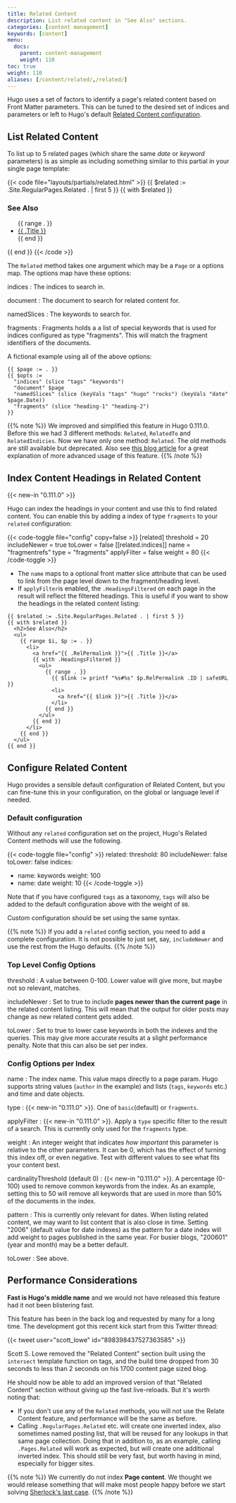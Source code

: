 ```yaml
---
title: Related Content
description: List related content in "See Also" sections.
categories: [content management]
keywords: [content]
menu:
  docs:
    parent: content-management
    weight: 110
toc: true
weight: 110
aliases: [/content/related/,/related/]
---
```


Hugo uses a set of factors to identify a page's related content based on Front Matter parameters. This can be tuned to the desired set of indices and parameters or left to Hugo's default [Related Content configuration](#configure-related-content).

## List Related Content

To list up to 5 related pages (which share the same _date_ or _keyword_ parameters) is as simple as including something similar to this partial in your single page template:

{{< code file="layouts/partials/related.html" >}}
{{ $related := .Site.RegularPages.Related . | first 5 }}
{{ with $related }}
<h3>See Also</h3>
<ul>
 {{ range . }}
 <li><a href="{{ .RelPermalink }}">{{ .Title }}</a></li>
 {{ end }}
</ul>
{{ end }}
{{< /code >}}

The `Related` method takes one argument which may be a `Page` or a options map. The options map have these options:

indices
: The indices to search in.

document
: The document to search for related content for.

namedSlices
: The keywords to search for.

fragments
: Fragments holds a a list of special keywords that is used for indices configured as type "fragments". This will match the fragment identifiers of the documents.

A fictional example using all of the above options:

```go-html-template
{{ $page := . }}
{{ $opts := 
  "indices" (slice "tags" "keywords")
  "document" $page
  "namedSlices" (slice (keyVals "tags" "hugo" "rocks") (keyVals "date" $page.Date))
  "fragments" (slice "heading-1" "heading-2")
}}
```

{{% note %}}
We improved and simplified this feature in Hugo 0.111.0. Before this we had 3 different methods: `Related`, `RelatedTo` and `RelatedIndicies`. Now we have only one method: `Related`. The old methods are still available but deprecated. Also see [this blog article](https://regisphilibert.com/blog/2018/04/hugo-optmized-relashionships-with-related-content/) for a great explanation of more advanced usage of this feature.
{{% /note %}}

## Index Content Headings in Related Content

{{< new-in "0.111.0" >}}

Hugo can index the headings in your content and use this to find related content. You can enable this by adding a index of type `fragments` to your `related` configuration:

{{< code-toggle file="config" copy=false >}}
[related]
threshold    = 20
includeNewer = true
toLower      = false
[[related.indices]]
name        = "fragmentrefs"
type        = "fragments"
applyFilter = false
weight      = 80
{{< /code-toggle >}}

* The `name` maps to a optional front matter slice attribute that can be used to link from the page level down to the fragment/heading level.
* If `applyFilter`is enabled, the `.HeadingsFiltered` on each page in the result will reflect the filtered headings. This is useful if you want to show the headings in the related content listing:

```go-html-template
{{ $related := .Site.RegularPages.Related . | first 5 }}
{{ with $related }}
  <h2>See Also</h2>
  <ul>
    {{ range $i, $p := . }}
      <li>
        <a href="{{ .RelPermalink }}">{{ .Title }}</a>
        {{ with .HeadingsFiltered }}
          <ul>
            {{ range . }}
              {{ $link := printf "%s#%s" $p.RelPermalink .ID | safeURL }}
              <li>
                <a href="{{ $link }}">{{ .Title }}</a>
              </li>
            {{ end }}
          </ul>
        {{ end }}
      </li>
    {{ end }}
  </ul>
{{ end }}
```

## Configure Related Content

Hugo provides a sensible default configuration of Related Content, but you can fine-tune this in your configuration, on the global or language level if needed.

### Default configuration

Without any `related` configuration set on the project, Hugo's Related Content methods will use the following.

{{< code-toggle file="config" >}}
related:
  threshold: 80
  includeNewer: false
  toLower: false
  indices:
  - name: keywords
    weight: 100
  - name: date
    weight: 10
{{< /code-toggle >}}

Note that if you have configured `tags` as a taxonomy, `tags` will also be added to the default configuration above with the weight of `80`.

Custom configuration should be set using the same syntax.

{{% note %}}
If you add a `related` config section, you need to add a complete configuration. It is not possible to just set, say, `includeNewer` and use the rest  from the Hugo defaults.
{{% /note %}}

### Top Level Config Options

threshold
:  A value between 0-100. Lower value will give more, but maybe not so relevant, matches.

includeNewer
:  Set to true to include **pages newer than the current page** in the related content listing. This will mean that the output for older posts may change as new related content gets added.

toLower
: Set to true to lower case keywords in both the indexes and the queries. This may give more accurate results at a slight performance penalty. Note that this can also be set per index.

### Config Options per Index

name
:  The index name. This value maps directly to a page param. Hugo supports string values (`author` in the example) and lists (`tags`, `keywords` etc.) and time and date objects.

type
: {{< new-in "0.111.0" >}}. One of `basic`(default) or `fragments`.

applyFilter
: {{< new-in "0.111.0" >}}. Apply a `type` specific filter to the result of a search. This is currently only used for the `fragments` type.

weight
: An integer weight that indicates _how important_ this parameter is relative to the other parameters.  It can be 0, which has the effect of turning this index off, or even negative. Test with different values to see what fits your content best.


cardinalityThreshold (default 0)
: {{< new-in "0.111.0" >}}. A percentage (0-100) used to remove common keywords from the index. As an example, setting this to 50 will remove all keywords that are used in more than 50% of the documents in the index.

pattern
: This is currently only relevant for dates. When listing related content, we may want to list content that is also close in time. Setting "2006" (default value for date indexes) as the pattern for a date index will add weight to pages published in the same year. For busier blogs, "200601" (year and month) may be a better default.

toLower
: See above.

## Performance Considerations

**Fast is Hugo's middle name** and we would not have released this feature had it not been blistering fast.

This feature has been in the back log and requested by many for a long time. The development got this recent kick start from this Twitter thread:

{{< tweet user="scott_lowe" id="898398437527363585" >}}

Scott S. Lowe removed the "Related Content" section built using the `intersect` template function on tags, and the build time dropped from 30 seconds to less than 2 seconds on his 1700 content page sized blog.

He should now be able to add an improved version of that "Related Content" section without giving up the fast live-reloads. But it's worth noting that:

* If you don't use any of the `Related` methods, you will not use the Relate Content feature, and performance will be the same as before.
* Calling `.RegularPages.Related` etc. will create one inverted index, also sometimes named posting list, that will be reused for any lookups in that same page collection. Doing that in addition to, as an example, calling `.Pages.Related` will work as expected, but will create one additional inverted index. This should still be very fast, but worth having in mind, especially for bigger sites.

{{% note %}}
We currently do not index **Page content**. We thought we would release something that will make most people happy before we start solving [Sherlock's last case](https://github.com/joearms/sherlock).
{{% /note %}}
